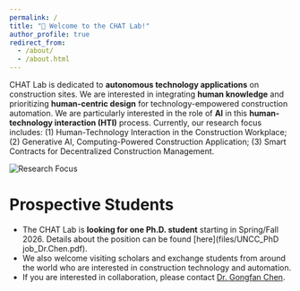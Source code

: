 ```yaml
---
permalink: /
title: "👏 Welcome to the CHAT Lab!"
author_profile: true
redirect_from: 
  - /about/
  - /about.html
---
```


CHAT Lab is dedicated to **autonomous technology applications** on construction sites. We are interested in integrating **human knowledge** and prioritizing **human-centric design** for technology-empowered construction automation. We are particularly interested in the role of **AI** in this **human-technology interaction (HTI)** process. Currently, our research focus includes: (1) Human-Technology Interaction in the Construction Workplace; (2) Generative AI, Computing-Powered Construction Application; (3) Smart Contracts for Decentralized Construction Management.

![Research Focus](images/HTI.bmp)

Prospective Students
======
* The CHAT Lab is **looking for one Ph.D. student** starting in Spring/Fall 2026. Details about the position can be found [here](files/UNCC_PhD job_Dr.Chen.pdf).
* We also welcome visiting scholars and exchange students from around the world who are interested in construction technology and automation.
* If you are interested in collaboration, please contact [Dr. Gongfan Chen](mailto:gchen120@charlotte.edu).
